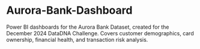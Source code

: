 # Aurora-Bank-Dashboard
Power BI dashboards for the Aurora Bank Dataset, created for the December 2024 DataDNA Challenge. Covers customer demographics, card ownership, financial health, and transaction risk analysis. 
